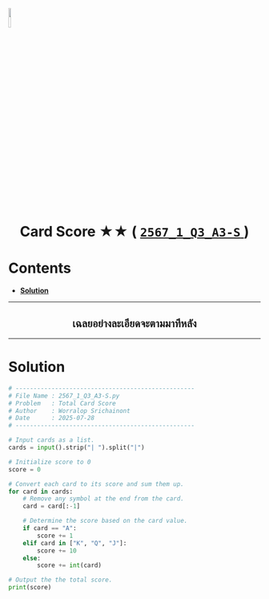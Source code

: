 <p align="left">
  <a href="../../README.md">
    <img src="../../../../Z99-OTHERS/00-common/00-back.png" style="width:10%">
  </a>
</p>

<div align="center">
  <h1>
    Card Score ★★ (
      <a href="https://drive.google.com/file/d/1CE7eYSzGfSoup-yS-8PBxiCNk4JfY2IP/view?usp=sharing">
        <code>2567_1_Q3_A3-S</code>
      </a>
    )
  </h1>
</div>

# Contents

-   [**Solution**](#solution)

---

<div align="center">
  <h2>เฉลยอย่างละเอียดจะตามมาทีหลัง</h2>
</div>

---

# Solution

```python
# --------------------------------------------------
# File Name : 2567_1_Q3_A3-S.py
# Problem   : Total Card Score
# Author    : Worralop Srichainont
# Date      : 2025-07-28
# --------------------------------------------------

# Input cards as a list.
cards = input().strip("| ").split("|")

# Initialize score to 0
score = 0

# Convert each card to its score and sum them up.
for card in cards:
    # Remove any symbol at the end from the card.
    card = card[:-1]

    # Determine the score based on the card value.
    if card == "A":
        score += 1
    elif card in ["K", "Q", "J"]:
        score += 10
    else:
        score += int(card)

# Output the the total score.
print(score)
```

